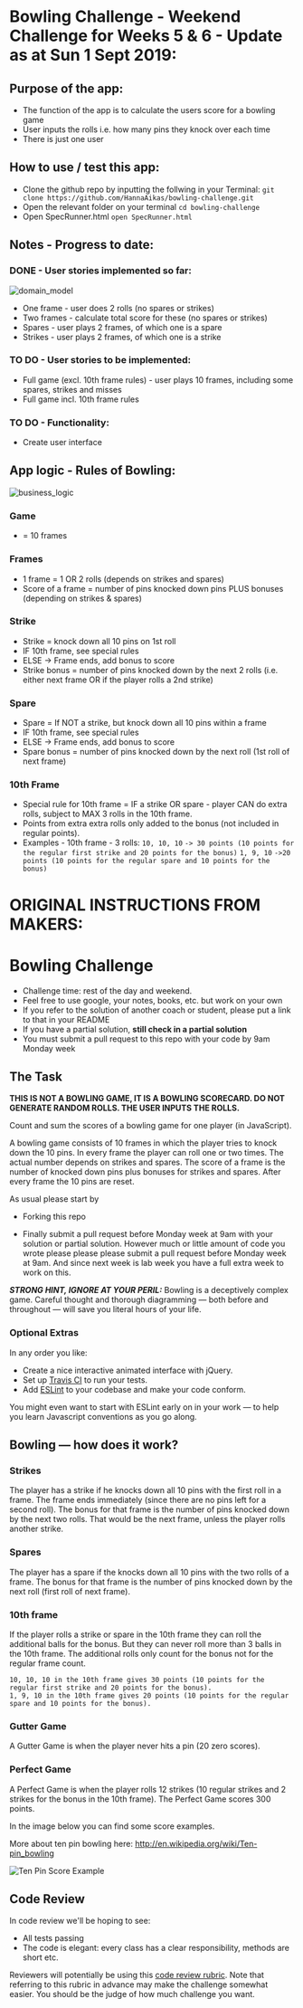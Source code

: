 Bowling Challenge - Weekend Challenge for Weeks 5 & 6 - Update as at Sun 1 Sept 2019:
=================
## Purpose of the app:
* The function of the app is to calculate the users score for a bowling game
* User inputs the rolls i.e. how many pins they knock over each time
* There is just one user

## How to use / test this app:
* Clone the github repo by inputting the follwing in your Terminal:
`git clone https://github.com/HannaAikas/bowling-challenge.git`
* Open the relevant folder on your terminal
`cd bowling-challenge`
* Open SpecRunner.html
`open SpecRunner.html`

## Notes - Progress to date:
### DONE - User stories implemented so far:
![domain_model](./images/bowling-domain-model.png)
* One frame - user does 2 rolls (no spares or strikes)
* Two frames - calculate total score for these (no spares or strikes)
* Spares - user plays 2 frames, of which one is a spare
* Strikes - user plays 2 frames, of which one is a strike
### TO DO - User stories to be implemented:
* Full game (excl. 10th frame rules) - user plays 10 frames, including some spares, strikes and misses
* Full game incl. 10th frame rules
### TO DO - Functionality:
* Create user interface

## App logic - Rules of Bowling:
![business_logic](./images/bowling-logic.png)

### Game
* = 10 frames
### Frames
* 1 frame = 1 OR 2 rolls (depends on strikes and spares)
* Score of a frame = number of pins knocked down pins PLUS bonuses (depending on strikes & spares)
### Strike
* Strike = knock down all 10 pins on 1st roll
* IF 10th frame, see special rules
* ELSE -> Frame ends, add bonus to score
* Strike bonus = number of pins knocked down by the next 2 rolls (i.e. either next frame OR if the player rolls a 2nd strike)
### Spare
* Spare = If NOT a strike, but knock down all 10 pins within a frame
* IF 10th frame, see special rules
* ELSE -> Frame ends, add bonus to score
* Spare bonus = number of pins knocked down by the next roll (1st roll of next frame)
### 10th Frame
* Special rule for 10th frame = IF a strike OR spare - player CAN do extra rolls, subject to MAX 3 rolls in the 10th frame.
* Points from extra extra rolls only added to the bonus (not included in regular points).
* Examples - 10th frame - 3 rolls:
`10, 10, 10`
`-> 30 points (10 points for the regular first strike and 20 points for the bonus)`
`1, 9, 10`
`->20 points (10 points for the regular spare and 10 points for the bonus)`


ORIGINAL INSTRUCTIONS FROM MAKERS:
=================
Bowling Challenge
=================


* Challenge time: rest of the day and weekend.
* Feel free to use google, your notes, books, etc. but work on your own
* If you refer to the solution of another coach or student, please put a link to that in your README
* If you have a partial solution, **still check in a partial solution**
* You must submit a pull request to this repo with your code by 9am Monday week

## The Task

**THIS IS NOT A BOWLING GAME, IT IS A BOWLING SCORECARD. DO NOT GENERATE RANDOM ROLLS. THE USER INPUTS THE ROLLS.**

Count and sum the scores of a bowling game for one player (in JavaScript).

A bowling game consists of 10 frames in which the player tries to knock down the 10 pins. In every frame the player can roll one or two times. The actual number depends on strikes and spares. The score of a frame is the number of knocked down pins plus bonuses for strikes and spares. After every frame the 10 pins are reset.

As usual please start by

* Forking this repo

* Finally submit a pull request before Monday week at 9am with your solution or partial solution.  However much or little amount of code you wrote please please please submit a pull request before Monday week at 9am.  And since next week is lab week you have a full extra week to work on this.

___STRONG HINT, IGNORE AT YOUR PERIL:___ Bowling is a deceptively complex game. Careful thought and thorough diagramming — both before and throughout — will save you literal hours of your life.

### Optional Extras

In any order you like:

* Create a nice interactive animated interface with jQuery.
* Set up [Travis CI](https://travis-ci.org) to run your tests.
* Add [ESLint](http://eslint.org/) to your codebase and make your code conform.

You might even want to start with ESLint early on in your work — to help you
learn Javascript conventions as you go along.

## Bowling — how does it work?

### Strikes

The player has a strike if he knocks down all 10 pins with the first roll in a frame. The frame ends immediately (since there are no pins left for a second roll). The bonus for that frame is the number of pins knocked down by the next two rolls. That would be the next frame, unless the player rolls another strike.

### Spares

The player has a spare if the knocks down all 10 pins with the two rolls of a frame. The bonus for that frame is the number of pins knocked down by the next roll (first roll of next frame).

### 10th frame

If the player rolls a strike or spare in the 10th frame they can roll the additional balls for the bonus. But they can never roll more than 3 balls in the 10th frame. The additional rolls only count for the bonus not for the regular frame count.

    10, 10, 10 in the 10th frame gives 30 points (10 points for the regular first strike and 20 points for the bonus).
    1, 9, 10 in the 10th frame gives 20 points (10 points for the regular spare and 10 points for the bonus).

### Gutter Game

A Gutter Game is when the player never hits a pin (20 zero scores).

### Perfect Game

A Perfect Game is when the player rolls 12 strikes (10 regular strikes and 2 strikes for the bonus in the 10th frame). The Perfect Game scores 300 points.

In the image below you can find some score examples.

More about ten pin bowling here: http://en.wikipedia.org/wiki/Ten-pin_bowling

![Ten Pin Score Example](images/example_ten_pin_scoring.png)

## Code Review

In code review we'll be hoping to see:

* All tests passing
* The code is elegant: every class has a clear responsibility, methods are short etc.

Reviewers will potentially be using this [code review rubric](docs/review.md).  Note that referring to this rubric in advance may make the challenge somewhat easier.  You should be the judge of how much challenge you want.

